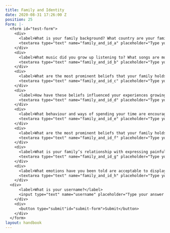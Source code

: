 ```yaml
---
title: Family and Identity
date: 2020-08-31 17:26:00 Z
position: 25
Form: |-
  <form id="test-form">
    <div>
      <label>What is your family background? What country are your family from and what cultural beliefs and practices have influenced your personal development until now?</label>
      <textarea type="text" name="family_and_id_a" placeholder="Type your answer here"/></textarea>
    </div>
    <div>
      <label>What music did you grow up listening to? What songs are most memorable to you?</label>
      <textarea type="text" name="family_and_id_b" placeholder="Type your answer here"/></textarea>
    </div>
    <div>
      <label>What are the most prominent beliefs that your family holds towards your development? What is encouraged and prioritised?</label>
      <textarea type="text" name="family_and_id_c" placeholder="Type your answer here"/></textarea>
    </div>
    <div>
      <label>How have these beliefs influenced your experiences growing up?</label>
      <textarea type="text" name="family_and_id_d" placeholder="Type your answer here"/></textarea>
    </div>
    <div>
      <label>What behaviour and ways of spending your time are encouraged?</label>
      <textarea type="text" name="family_and_id_e" placeholder="Type your answer here"/></textarea>
    </div>
    <div>
      <label>What are the most prominent beliefs that your family holds towards your development? What is encouraged and prioritised?</label>
      <textarea type="text" name="family_and_id_f" placeholder="Type your answer here"/></textarea>
    </div>
    <div>
      <label>What is your family’s relationship with expressing painful emotions? How do your parents respond when you are struggling emotionally?</label>
      <textarea type="text" name="family_and_id_g" placeholder="Type your answer here"/></textarea>
    </div>
    <div>
      <label>What emotions have you been told are acceptable to display? Which emotions have you been discouraged from expressing in your family environment?</label>
      <textarea type="text" name="family_and_id_h" placeholder="Type your answer here"/></textarea>
    </div>
  <div>
      <label>What is your username?</label>
      <input type="text" name="username" placeholder="Type your answer here"/></input>
    </div>
    <div>
      <button type="submit"id="submit-form">Submit</button>
    </div>
  </form>
layout: handbook
---
```


